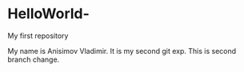 # HelloWorld-
My first repository

My name is Anisimov Vladimir. It is my second git exp. 
This is second branch change.
